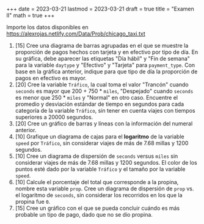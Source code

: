 +++
date      = 2023-03-21
lastmod   = 2023-03-21
draft     = true
title     = "Examen II"
math      = true
+++


Importe los datos disponibles en https://alexrojas.netlify.com/Data/Prob/chicago_taxi.txt

1. [15] Cree una diagrama de barras agrupadas en el que se muestre la proporción de pagos hechos con tarjeta y en efectivo por tipo de día. En su gráfica, debe aparecer las etiquetas "Día hábil" y "Fin de semana" para la variable `daytype` y "Efectivo" y "Tarjeta" para `payment_type`. Con base en la gráfica anterior, indique para que tipo de día la proporción de pagos en efectivo es mayor.
2. [20] Cree la variable `Tráfico`, la cual toma el valor "Trancón" cuando `seconds` es mayor que 200 + 750 * `miles`, "Despejado" cuando `seconds` es menor que 250 * `miles` y "Normal" en otro caso. Encuentre el promedio y desviación estándar de tiempo en segundos para cada categoría de la variable `Tráfico`, sin tener en cuenta viajes con tiempos superiores a 20000 segundos.
3. [20] Cree un gráfico de barras y líneas con la información del numeral anterior.
4. [10] Grafique un diagrama de cajas para el **logaritmo** de la variable `speed` por `Tráfico`, sin considerar viajes de más de 7.68 millas y 1200 segundos.
5. [10] Cree un diagrama de dispersión de `seconds` versus `miles` sin considerar viajes de más de 7.68 millas y 1200 segundos. El color de los puntos esté dado por la variable `Tráfico` y el tamaño por la variable `speed`. 
6. [10] Calcule el porcentaje del total que corresponde a la propina, nombre esta variable `prop`. Cree un diagrama de dispersión de `prop` vs. el logaritmo de `seconds`, sin considerar los recorridos en los que la propina fue `0`.
7. [15] Cree un gráfico con el que se pueda concluir cuándo es más probable un tipo de pago, dado que no se dio propina.
